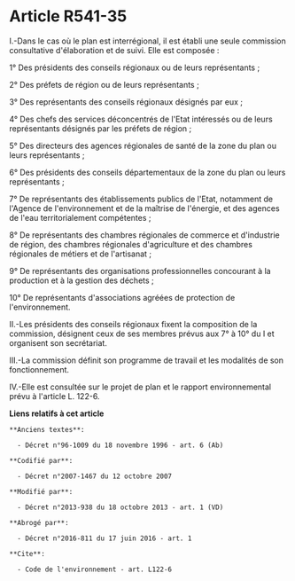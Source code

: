 # Article R541-35

I.-Dans le cas où le plan est interrégional, il est établi une seule commission consultative d'élaboration et de suivi. Elle
est composée : 

1° Des présidents des conseils régionaux ou de leurs représentants ; 

2° Des préfets de région ou de leurs représentants ; 

3° Des représentants des conseils régionaux désignés par eux ; 

4° Des chefs des services déconcentrés de l'Etat intéressés ou de leurs représentants désignés par les préfets de région ; 

5° Des directeurs des agences régionales de santé de la zone du plan ou leurs représentants ; 

6° Des présidents des conseils départementaux de la zone du plan ou leurs représentants ; 

7° De représentants des établissements publics de l'Etat, notamment de l'Agence de l'environnement et de la maîtrise de
l'énergie, et des agences de l'eau territorialement compétentes ; 

8° De représentants des chambres régionales de commerce et d'industrie de région, des chambres régionales d'agriculture et
des chambres régionales de métiers et de l'artisanat ; 

9° De représentants des organisations professionnelles concourant à la production et à la gestion des déchets ; 

10° De représentants d'associations agréées de protection de l'environnement. 

II.-Les présidents des conseils régionaux fixent la composition de la commission, désignent ceux de ses membres prévus aux 7°
à 10° du I et organisent son secrétariat. 

III.-La commission définit son programme de travail et les modalités de son fonctionnement. 

IV.-Elle est consultée sur le projet de plan et le rapport environnemental prévu à l'article L. 122-6.

**Liens relatifs à cet article**

	**Anciens textes**:

	  - Décret n°96-1009 du 18 novembre 1996 - art. 6 (Ab)

	**Codifié par**:

	  - Décret n°2007-1467 du 12 octobre 2007

	**Modifié par**:

	  - Décret n°2013-938 du 18 octobre 2013 - art. 1 (VD)

	**Abrogé par**:

	  - Décret n°2016-811 du 17 juin 2016 - art. 1

	**Cite**:

	  - Code de l'environnement - art. L122-6
